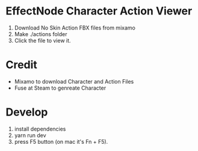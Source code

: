 # EffectNode Character Action Viewer
1. Download No Skin Action FBX files from mixamo
2. Make ./actions folder
3. Click the file to view it.

# Credit
- Mixamo to download Character and Action Files
- Fuse at Steam to genreate Character

# Develop

1. install dependencies
2. yarn run dev
3. press F5 button (on mac it's Fn + F5).


